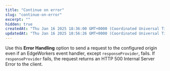 ```yaml
---
title: "Continue on error"
slug: "continue-on-error"
excerpt: ""
hidden: true
createdAt: "Thu Jan 16 2025 18:36:00 GMT+0000 (Coordinated Universal Time)"
updatedAt: "Thu Jan 16 2025 18:56:26 GMT+0000 (Coordinated Universal Time)"
---
```

Use this **Error Handling** option to send a request to the configured origin even if an EdgeWorkers event handler, except `responseProvider`, fails. If `responseProvider` fails, the request returns an HTTP 500 Internal Server Error to the client.
